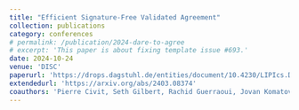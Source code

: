 ```yaml
---
title: "Efficient Signature-Free Validated Agreement"
collection: publications
category: conferences
# permalink: /publication/2024-dare-to-agree
# excerpt: 'This paper is about fixing template issue #693.'
date: 2024-10-24
venue: 'DISC'
paperurl: 'https://drops.dagstuhl.de/entities/document/10.4230/LIPIcs.DISC.2024.14'
extendedurl: 'https://arxiv.org/abs/2403.08374'
coauthors: 'Pierre Civit, Seth Gilbert, Rachid Guerraoui, Jovan Komatovic, Manuel Vidigueira, Igor Zablotchi'
---
```

